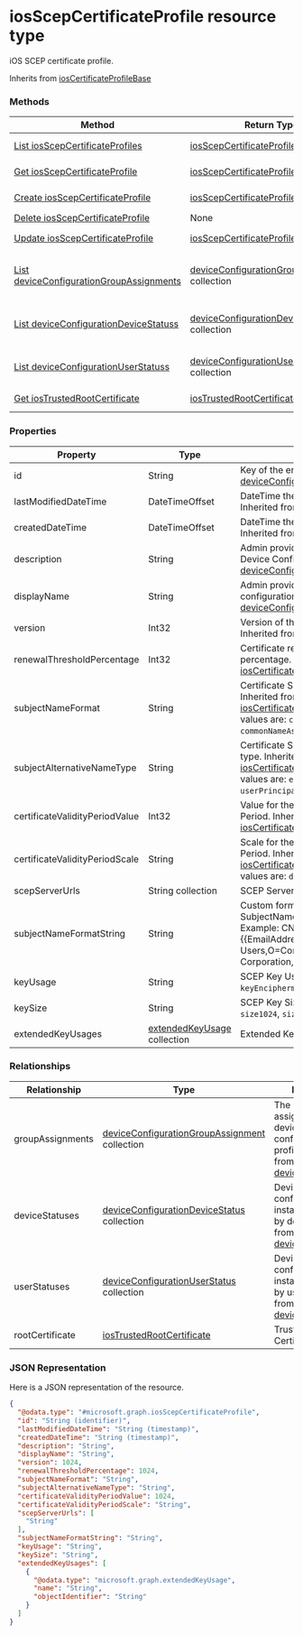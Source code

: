 # iosScepCertificateProfile resource type

iOS SCEP certificate profile.

Inherits from [iosCertificateProfileBase](../resources/iosCertificateProfileBase.md)

### Methods
|Method|Return Type|Description|
|---|---|---|
|[List iosScepCertificateProfiles](../api/iosScepCertificateProfile_list.md)|[iosScepCertificateProfile](../resources/iosScepCertificateProfile.md) collection|List properties and relationships of the [iosScepCertificateProfile](../resources/iosScepCertificateProfile.md) objects.|
|[Get iosScepCertificateProfile](../api/iosScepCertificateProfile_get.md)|[iosScepCertificateProfile](../resources/iosScepCertificateProfile.md)|Read properties and relationships of the [iosScepCertificateProfile](../resources/iosScepCertificateProfile.md) object.|
|[Create iosScepCertificateProfile](../api/iosScepCertificateProfile_create.md)|[iosScepCertificateProfile](../resources/iosScepCertificateProfile.md)|Create a new [iosScepCertificateProfile](../resources/iosScepCertificateProfile.md) object.|
|[Delete iosScepCertificateProfile](../api/iosScepCertificateProfile_delete.md)|None|Deletes a [iosScepCertificateProfile](../resources/iosScepCertificateProfile.md).|
|[Update iosScepCertificateProfile](../api/iosScepCertificateProfile_update.md)|[iosScepCertificateProfile](../resources/iosScepCertificateProfile.md)|Update the properties of a [iosScepCertificateProfile](../resources/iosScepCertificateProfile.md) object.|
|[List deviceConfigurationGroupAssignments](../api/iosScepCertificateProfile_list_deviceConfigurationGroupAssignment.md)|[deviceConfigurationGroupAssignment](../resources/deviceConfigurationGroupAssignment.md) collection|Get the deviceConfigurationGroupAssignments from the groupAssignments navigation property.|
|[List deviceConfigurationDeviceStatuss](../api/iosScepCertificateProfile_list_deviceConfigurationDeviceStatus.md)|[deviceConfigurationDeviceStatus](../resources/deviceConfigurationDeviceStatus.md) collection|Get the deviceConfigurationDeviceStatuss from the deviceStatuses navigation property.|
|[List deviceConfigurationUserStatuss](../api/iosScepCertificateProfile_list_deviceConfigurationUserStatus.md)|[deviceConfigurationUserStatus](../resources/deviceConfigurationUserStatus.md) collection|Get the deviceConfigurationUserStatuss from the userStatuses navigation property.|
|[Get iosTrustedRootCertificate](../api/iosScepCertificateProfile_get_iosTrustedRootCertificate.md)|[iosTrustedRootCertificate](../resources/iosTrustedRootCertificate.md)|Get the [iosTrustedRootCertificate](../resources/iosTrustedRootCertificate.md) from the rootCertificate navigation property.|

### Properties
|Property|Type|Description|
|---|---|---|
|id|String|Key of the entity. Inherited from [deviceConfiguration](../resources/deviceConfiguration.md)|
|lastModifiedDateTime|DateTimeOffset|DateTime the object was last modified. Inherited from [deviceConfiguration](../resources/deviceConfiguration.md)|
|createdDateTime|DateTimeOffset|DateTime the object was created. Inherited from [deviceConfiguration](../resources/deviceConfiguration.md)|
|description|String|Admin provided description of the Device Configuration. Inherited from [deviceConfiguration](../resources/deviceConfiguration.md)|
|displayName|String|Admin provided name of the device configuration. Inherited from [deviceConfiguration](../resources/deviceConfiguration.md)|
|version|Int32|Version of the device configuration. Inherited from [deviceConfiguration](../resources/deviceConfiguration.md)|
|renewalThresholdPercentage|Int32|Certificate renewal threshold percentage. Inherited from [iosCertificateProfileBase](../resources/iosCertificateProfileBase.md)|
|subjectNameFormat|String|Certificate Subject Name Format. Inherited from [iosCertificateProfileBase](../resources/iosCertificateProfileBase.md) Possible values are: `commonName`, `commonNameAsEmail`, `custom`.|
|subjectAlternativeNameType|String|Certificate Subject Alternative Name type. Inherited from [iosCertificateProfileBase](../resources/iosCertificateProfileBase.md) Possible values are: `emailAddress`, `userPrincipalName`.|
|certificateValidityPeriodValue|Int32|Value for the Certificate Validity Period. Inherited from [iosCertificateProfileBase](../resources/iosCertificateProfileBase.md)|
|certificateValidityPeriodScale|String|Scale for the Certificate Validity Period. Inherited from [iosCertificateProfileBase](../resources/iosCertificateProfileBase.md) Possible values are: `days`, `months`, `years`.|
|scepServerUrls|String collection|SCEP Server Url(s).|
|subjectNameFormatString|String|Custom format to use with SubjectNameFormat = Custom. Example: CN={{EmailAddress}},E={{EmailAddress}},OU=Enterprise Users,O=Contoso Corporation,L=Redmond,ST=WA,C=US|
|keyUsage|String|SCEP Key Usage. Possible values are: `keyEncipherment`, `digitalSignature`.|
|keySize|String|SCEP Key Size. Possible values are: `size1024`, `size2048`.|
|extendedKeyUsages|[extendedKeyUsage](../resources/extendedKeyUsage.md) collection|Extended Key Usage (EKU) settings.|

### Relationships
|Relationship|Type|Description|
|---|---|---|
|groupAssignments|[deviceConfigurationGroupAssignment](../resources/deviceConfigurationGroupAssignment.md) collection|The list of group assignments for the device configuration profile. Inherited from [deviceConfiguration](deviceConfiguration.md)|
|deviceStatuses|[deviceConfigurationDeviceStatus](../resources/deviceConfigurationDeviceStatus.md) collection|Device configuration installation stauts by device. Inherited from [deviceConfiguration](deviceConfiguration.md)|
|userStatuses|[deviceConfigurationUserStatus](../resources/deviceConfigurationUserStatus.md) collection|Device configuration installation stauts by user. Inherited from [deviceConfiguration](deviceConfiguration.md)|
|rootCertificate|[iosTrustedRootCertificate](../resources/iosTrustedRootCertificate.md)|Trusted Root Certificate.|

### JSON Representation
Here is a JSON representation of the resource.
<!-- {
  "blockType": "resource",
  "keyProperty": "id",
  "@odata.type": "microsoft.graph.iosScepCertificateProfile"
}
-->
```json
{
  "@odata.type": "#microsoft.graph.iosScepCertificateProfile",
  "id": "String (identifier)",
  "lastModifiedDateTime": "String (timestamp)",
  "createdDateTime": "String (timestamp)",
  "description": "String",
  "displayName": "String",
  "version": 1024,
  "renewalThresholdPercentage": 1024,
  "subjectNameFormat": "String",
  "subjectAlternativeNameType": "String",
  "certificateValidityPeriodValue": 1024,
  "certificateValidityPeriodScale": "String",
  "scepServerUrls": [
    "String"
  ],
  "subjectNameFormatString": "String",
  "keyUsage": "String",
  "keySize": "String",
  "extendedKeyUsages": [
    {
      "@odata.type": "microsoft.graph.extendedKeyUsage",
      "name": "String",
      "objectIdentifier": "String"
    }
  ]
}
```

